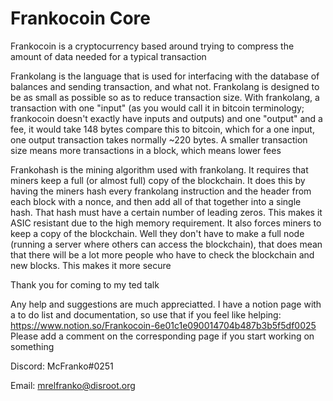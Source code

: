 # Frankocoin Core
Frankocoin is a cryptocurrency based around trying to compress the amount of
data needed for a typical transaction

Frankolang is the language that is used for interfacing with the database of
balances and sending transaction, and what not. Frankolang is designed to be as
small as possible so as to reduce transaction size. With frankolang,
a transaction with one "input" (as you would call it in bitcoin terminology;
frankocoin doesn't exactly have inputs and outputs) and one "output" and a fee,
it would take 148 bytes compare this to bitcoin, which for a one input, one
output transaction takes normally ~220 bytes.
A smaller transaction size means more transactions in a block, which means
lower fees

Frankohash is the mining algorithm used with frankolang. It requires that
miners keep a full (or almost full) copy of the blockchain. It does this by
having the miners hash every frankolang instruction and the header from each
block with a nonce, and then add all of that together into a single hash. That
hash must have a certain number of leading zeros. This makes it ASIC resistant
due to the high memory requirement. It also forces miners to keep a copy of the
blockchain. Well they don't have to make a full node (running a server where
others can access the blockchain), that does mean that there will be a lot more
people who have to check the blockchain and new blocks. This makes it more
secure

Thank you for coming to my ted talk

Any help and suggestions are much appreciatted.
I have a notion page with a to do list and documentation, so use that if you feel like helping:
https://www.notion.so/Frankocoin-6e01c1e090014704b487b3b5f5df0025       Please add a comment on the corresponding page if you start working on something

Discord: McFranko#0251

Email: mrelfranko@disroot.org
